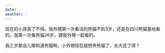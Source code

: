 ```yaml
---
date: -
weather: -
---
```

现在的小孩真了不得。我外甥第一次看活的熊猫不到3岁，还是在四川熊猫基地看的。我第一次看熊猫26岁，跟我外甥一起看的。

我三岁那会儿哪知道熊猫啊，小外甥现在就想养熊猫了，长大还了得？